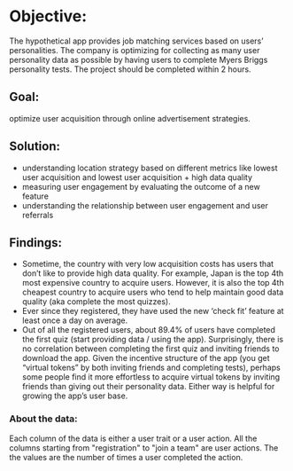 
# Objective:

The hypothetical app provides job matching services based on users’ personalities. The company is optimizing for collecting as many user personality data as possible by having users to complete Myers Briggs personality tests. The project should be completed within 2 hours.

## Goal: 
optimize user acquisition through online advertisement strategies. 

## Solution:
- understanding location strategy based on different metrics like lowest user acquisition and lowest user acquisition + high data quality
- measuring user engagement by evaluating the outcome of a new feature
- understanding the relationship between user engagement and user referrals

## Findings:
- Sometime, the country with very low acquisition costs has users that don’t like to provide high data quality. For example, Japan is the top 4th most expensive country to acquire users. However, it is also the top 4th cheapest country to acquire users who tend to help maintain good data quality (aka complete the most quizzes).
-  Ever since they registered, they have used the new ‘check fit’ feature at least once a day on average. 
- Out of all the registered users, about 89.4% of users have completed the first quiz (start providing data / using the app). Surprisingly, there is no correlation between completing the first quiz and inviting friends to download the app. Given the incentive structure of the app (you get “virtual tokens” by both inviting friends and completing tests), perhaps some people find it more effortless to acquire virtual tokens by inviting friends than giving out their personality data. Either way is helpful for growing the app’s user base. 



### About the data:
Each column of the data is either a user trait or a user action. All
the columns starting from "registration" to "join a team" are user
actions. The the values are the number of times a user completed the
action.
